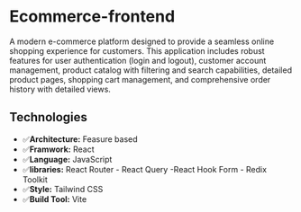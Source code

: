 # Ecommerce-frontend

A modern e-commerce platform designed to provide a seamless online shopping experience for customers. This application includes robust features for user authentication (login and logout), customer account management, product catalog with filtering and search capabilities, detailed product pages, shopping cart management, and comprehensive order history with detailed views.

## Technologies
  - ✅**Architecture:** Feasure based
  - ✅**Framwork:** React
  - ✅**Language:** JavaScript
  - ✅**libraries:** React Router - React Query -React Hook Form - Redix Toolkit
  - ✅**Style:** Tailwind CSS
  - ✅**Build Tool:** Vite
